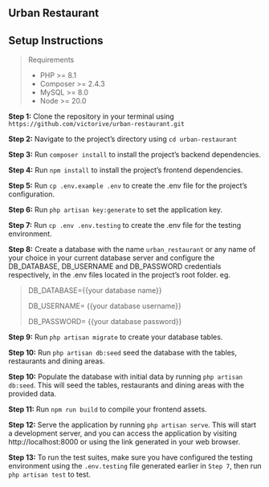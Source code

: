 ## Urban Restaurant

## Setup Instructions

> Requirements
> - PHP >= 8.1
> - Composer >= 2.4.3
> - MySQL >= 8.0
> - Node >= 20.0

**Step 1:** Clone the repository in your terminal using `https://github.com/victorive/urban-restaurant.git`

**Step 2:** Navigate to the project’s directory using `cd urban-restaurant`

**Step 3:** Run `composer install` to install the project’s backend dependencies.

**Step 4:** Run `npm install` to install the project’s frontend dependencies.

**Step 5:** Run `cp .env.example .env` to create the .env file for the project’s configuration.

**Step 6:** Run `php artisan key:generate` to set the application key.

**Step 7:** Run `cp .env .env.testing` to create the .env file for the testing environment.

**Step 8:** Create a database with the name `urban_restaurant` or any name of your choice in your current database
server and configure the DB_DATABASE, DB_USERNAME and DB_PASSWORD credentials respectively, in the .env files located in
the project’s root folder. eg.

> DB_DATABASE={{your database name}}
>
> DB_USERNAME= {{your database username}}
>
> DB_PASSWORD= {{your database password}}

**Step 9:** Run `php artisan migrate` to create your database tables.

**Step 10:** Run `php artisan db:seed` seed the database with the tables, restaurants and dining areas.

**Step 10:** Populate the database with initial data by running `php artisan db:seed`. 
This will seed the tables, restaurants and dining areas with the provided data.

**Step 11:** Run `npm run build` to compile your frontend assets.

**Step 12:** Serve the application by running `php artisan serve`. This will start a development server,
and you can access the application by visiting http://localhost:8000 or using the link generated in your web browser.

**Step 13:** To run the test suites, make sure you have configured the testing environment using the `.env.testing` file
generated earlier in `Step 7`, then run `php artisan test` to test.

